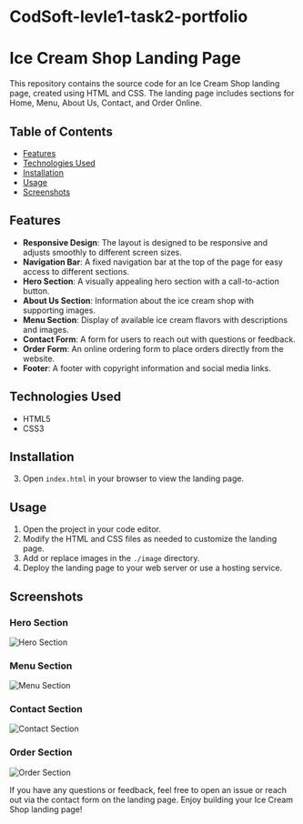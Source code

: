 # CodSoft-levle1-task2-portfolio
# Ice Cream Shop Landing Page

This repository contains the source code for an Ice Cream Shop landing page, created using HTML and CSS. The landing page includes sections for Home, Menu, About Us, Contact, and Order Online.

## Table of Contents

- [Features](#features)
- [Technologies Used](#technologies-used)
- [Installation](#installation)
- [Usage](#usage)
- [Screenshots](#screenshots)


## Features

- **Responsive Design**: The layout is designed to be responsive and adjusts smoothly to different screen sizes.
- **Navigation Bar**: A fixed navigation bar at the top of the page for easy access to different sections.
- **Hero Section**: A visually appealing hero section with a call-to-action button.
- **About Us Section**: Information about the ice cream shop with supporting images.
- **Menu Section**: Display of available ice cream flavors with descriptions and images.
- **Contact Form**: A form for users to reach out with questions or feedback.
- **Order Form**: An online ordering form to place orders directly from the website.
- **Footer**: A footer with copyright information and social media links.

## Technologies Used

- HTML5
- CSS3

## Installation

3. Open `index.html` in your browser to view the landing page.

## Usage

1. Open the project in your code editor.
2. Modify the HTML and CSS files as needed to customize the landing page.
3. Add or replace images in the `./image` directory.
4. Deploy the landing page to your web server or use a hosting service.

## Screenshots

### Hero Section
![Hero Section](https://github.com/user-attachments/assets/b0f98264-5adc-4580-8be1-28b5addceaf3)


### Menu Section
![Menu Section](https://github.com/user-attachments/assets/4ce1c853-558e-4a84-9eed-add8859c6dac)

### Contact Section
![Contact Section](https://github.com/user-attachments/assets/d0e437cc-ffc6-429f-8b6e-92367d57d474)

### Order Section
![Order Section](https://github.com/user-attachments/assets/732630ba-2b2e-4db2-84f3-2b732449e7f6)


If you have any questions or feedback, feel free to open an issue or reach out via the contact form on the landing page. Enjoy building your Ice Cream Shop landing page!
